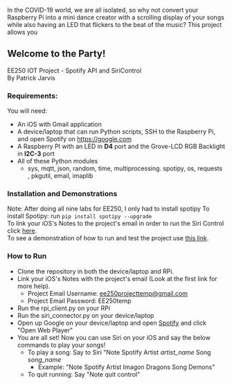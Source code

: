 In the COVID-19 world, we are all isolated, so why not convert your Raspberry Pi into a mini dance creator with a scrolling display of your songs while also having an LED that flickers to the beat of the music? This project allows you 

## Welcome to the Party!
EE250 IOT Project - Spotify API and SiriControl\
By Patrick Jarvis

### Requirements:
You will need:
- An iOS with Gmail application
- A device/laptop that can run Python scripts, SSH to the Raspberry Pi, and open Spotify on https://google.com
- A Raspberry PI with an LED in **D4** port and the Grove-LCD RGB Backlight in **I2C-3** port
- All of these Python modules
   - sys, mqtt, json, random, time, multiprocessing. spotipy, os, requests , pkgutil, email, imaplib

### Installation and Demonstrations
Note: After doing all nine labs for EE250, I only had to install spotipy
To install Spotipy: run `pip install spotipy --upgrade`\
To link your iOS's Notes to the project's email in order to run the Siri Control click [here](https://pages.github.com/).\
To see a demonstration of how to run and test the project use [this link](https://google.com/).

### How to Run
- Clone the repository in both the device/laptop and RPi.
- Link your iOS's Notes with the project's email (Look at the first link for more help).
  - Project Email Username: ee250projecttemp@gmail.com
  - Project Email Password: EE250temp
- Run the rpi_client.py on your RPi
- Run the siri_connector.py on your device/laptop
- Open up Google on your device/laptop and open [Spotify](spotify.com) and click "Open Web Player"
- You are all set! Now you can use Siri on your iOS and say the below commands to play your songs!
  - To play a song: Say to Siri "Note Spotify Artist *artist_name* Song *song_name*
    - Example: "Note Spotify Artist Imagon Dragons Song Demons"
  - To quit running: Say "Note quit control"
  
